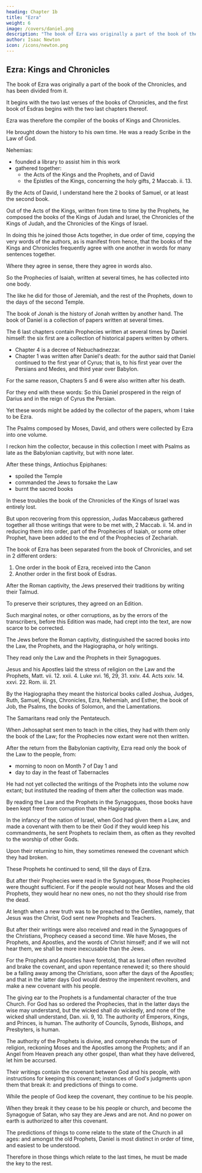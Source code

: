 ```yaml
---
heading: Chapter 1b
title: "Ezra"
weight: 6
image: /covers/daniel.png
description: "The book of Ezra was originally a part of the book of the Chronicles, and has been divided from it"
author: Isaac Newton
icon: /icons/newton.png
---
```




## Ezra: Kings and Chronicles

The book of Ezra was originally a part of the book of the Chronicles, and has been divided from it.

It begins with the two last verses of the books of Chronicles, and the first book of Esdras begins with the two last chapters thereof. 

Ezra was therefore the compiler of the books of Kings and Chronicles. 

He brought down the history to his own time. He was a ready Scribe in the Law of God. 

Nehemias:
- founded a library to assist him in this work
- gathered together:
  - the Acts of the Kings and the Prophets, and of David
  - the Epistles of the Kings, concerning the holy gifts, 2 Maccab. ii. 13. 

By the Acts of David, I understand here the 2 books of Samuel, or at least the second book. 

Out of the Acts of the Kings, written from time to time by the Prophets, he composed the books of the Kings of Judah and Israel, the Chronicles of the Kings of Judah, and the Chronicles of the Kings of Israel. 

In doing this he joined those Acts together, in due order of time, copying the very words of the authors, as is manifest from hence, that the books of the Kings and Chronicles frequently agree with one another in words for many sentences together. 

Where they agree in sense, there they agree in words also.

So the Prophecies of Isaiah, written at several times, he has collected into one body. 

The like he did for those of Jeremiah, and the rest of the Prophets, down to the days of the second Temple. 

The book of Jonah is the history of Jonah written by another hand. The book of Daniel is a collection of papers written at several times.

The 6 last chapters contain Prophecies written at several times by Daniel himself: the six first are a collection of historical papers written by others. 

- Chapter 4 is a decree of Nebuchadnezzar. 
- Chapter 1 was written after Daniel's death: for the author said that Daniel continued to the first year of Cyrus; that is, to his first year over the Persians and Medes, and third year over Babylon.

For the same reason, Chapters 5 and 6 were also written after his death.

For they end with these words: So this Daniel prospered in the reign of Darius and in the reign of Cyrus the Persian. 

Yet these words might be added by the collector of the papers, whom I take to be Ezra.

The Psalms composed by Moses, David, and others were collected by Ezra into one volume.

I reckon him the collector, because in this collection I meet with Psalms as late as the Babylonian captivity, but with none later.

After these things, Antiochus Epiphanes:
- spoiled the Temple
- commanded the Jews to forsake the Law
- burnt the sacred books

In these troubles the book of the Chronicles of the Kings of Israel was entirely lost.

But upon recovering from this oppression, Judas Maccabæus gathered together all those writings that were to be met with, 2 Maccab. ii. 14. and in reducing them into order, part of the Prophecies of Isaiah, or some other Prophet, have been added to the end of the Prophecies of Zechariah.

The book of Ezra has been separated from the book of Chronicles, and set in 2 different orders:

1. One order in the book of Ezra, received into the Canon
2. Another order in the first book of Esdras.

After the Roman captivity, the Jews preserved their traditions by writing their Talmud.

To preserve their scriptures, they agreed on an Edition. 

<!-- , and pointed it, and counted the letters of every sort in every book: and by preserving only this Edition, the antienter various lections, except what can be discovered by means of the Septuagint Version, are now lost. -->

Such marginal notes, or other corruptions, as by the errors of the transcribers, before this Edition was made, had crept into the text, are now scarce to be corrected.

The Jews before the Roman captivity, distinguished the sacred books into the Law, the Prophets, and the Hagiographa, or holy writings.

They read only the Law and the Prophets in their Synagogues. 

Jesus and his Apostles laid the stress of religion on the Law and the Prophets, Matt. vii. 12. xxii. 4. Luke xvi. 16, 29, 31. xxiv. 44. Acts xxiv. 14. xxvi. 22. Rom. iii. 21.

By the Hagiographa they meant the historical books called Joshua, Judges, Ruth, Samuel, Kings, Chronicles, Ezra, Nehemiah, and Esther, the book of Job, the Psalms, the books of Solomon, and the Lamentations. 

The Samaritans read only the Pentateuch.

When Jehosaphat sent men to teach in the cities, they had with them only the book of the Law; for the Prophecies now extant were not then written.

After the return from the Babylonian captivity, Ezra read only the book of the Law to the people, from:
- morning to noon on Month 7 of Day 1 and
- day to day in the feast of Tabernacles

He had not yet collected the writings of the Prophets into the volume now extant; but instituted the reading of them after the collection was made. 

By reading the Law and the Prophets in the Synagogues, those books have been kept freer from corruption than the Hagiographa.

In the infancy of the nation of Israel, when God had given them a Law, and made a covenant with them to be their God if they would keep his commandments, he sent Prophets to reclaim them, as often as they revolted to the worship of other Gods.

Upon their returning to him, they sometimes renewed the covenant which they had broken.

These Prophets he continued to send, till the days of Ezra.

But after their Prophecies were read in the Synagogues, those Prophecies were thought sufficient. For if the people would not hear Moses and the old Prophets, they would hear no new ones, no not tho they should rise from the dead. 

At length when a new truth was to be preached to the Gentiles, namely, that Jesus was the Christ, God sent new Prophets and Teachers.

But after their writings were also received and read in the Synagogues of the Christians, Prophecy ceased a second time. We have Moses, the Prophets, and Apostles, and the words of Christ himself; and if we will not hear them, we shall be more inexcusable than the Jews. 

For the Prophets and Apostles have foretold, that as Israel often revolted and brake the covenant, and upon repentance renewed it; so there should be a falling away among the Christians, soon after the days of the Apostles; and that in the latter days God would destroy the impenitent revolters, and make a new covenant with his people.

The giving ear to the Prophets is a fundamental character of the true Church. For God has so ordered the Prophecies, that in the latter days the wise may understand, but the wicked shall do wickedly, and none of the wicked shall understand, Dan. xii. 9, 10. The authority of Emperors, Kings, and Princes, is human. The authority of Councils, Synods, Bishops, and Presbyters, is human. 

The authority of the Prophets is divine, and comprehends the sum of religion, reckoning Moses and the Apostles among the Prophets; and if an Angel from Heaven preach any other gospel, than what they have delivered, let him be accursed.

Their writings contain the covenant between God and his people, with instructions for keeping this covenant; instances of God's judgments upon them that break it: and predictions of things to come. 

While the people of God keep the covenant, they continue to be his people. 

When they break it they cease to be his people or church, and become the Synagogue of Satan, who say they are Jews and are not. And no power on earth is authorized to alter this covenant.

The predictions of things to come relate to the state of the Church in all ages: and amongst the old Prophets, Daniel is most distinct in order of time, and easiest to be understood.

Therefore in those things which relate to the last times, he must be made the key to the rest.

<!-- 
### Notes to Chap. I.

[1] 2 Chron. xxxiii. 5, 6, 7.

[2] 2 Chron. xxxiv.

[3] 2 Chron. xii. 2, 3, 4, 8, 9. & xv. 3, 5, 6.

[4] 2 Chron. xiv. 1, 6, 7, 8, 9, 12.

[5] 2 Chron. xv. 3, 12, 13, 16, 18.

[6] 2 Kings xvii. 27, 28, 32, 33.

[7] 2 Kings xvii. 34, 41.

[8] Gen. xxxvi. 31.
 -->